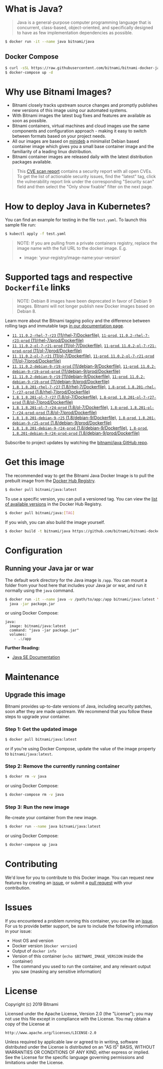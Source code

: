 # What is Java?

> Java is a general-purpose computer programming language that is concurrent, class-based, object-oriented, and specifically designed to have as few implementation dependencies as possible.

```bash
$ docker run -it --name java bitnami/java
```

## Docker Compose

```bash
$ curl -sSL https://raw.githubusercontent.com/bitnami/bitnami-docker-java/master/docker-compose.yml > docker-compose.yml
$ docker-compose up -d
```

# Why use Bitnami Images?

* Bitnami closely tracks upstream source changes and promptly publishes new versions of this image using our automated systems.
* With Bitnami images the latest bug fixes and features are available as soon as possible.
* Bitnami containers, virtual machines and cloud images use the same components and configuration approach - making it easy to switch between formats based on your project needs.
* All our images are based on [minideb](https://github.com/bitnami/minideb) a minimalist Debian based container image which gives you a small base container image and the familiarity of a leading linux distribution.
* Bitnami container images are released daily with the latest distribution packages available.


> This [CVE scan report](https://quay.io/repository/bitnami/java?tab=tags) contains a security report with all open CVEs. To get the list of actionable security issues, find the "latest" tag, click the vulnerability report link under the corresponding "Security scan" field and then select the "Only show fixable" filter on the next page.

# How to deploy Java in Kubernetes?

You can find an example for testing in the file `test.yaml`. To launch this sample file run:

```bash
$ kubectl apply -f test.yaml
```

> NOTE: If you are pulling from a private containers registry, replace the image name with the full URL to the docker image. E.g.
>
> - image: 'your-registry/image-name:your-version'

# Supported tags and respective `Dockerfile` links

> NOTE: Debian 8 images have been deprecated in favor of Debian 9 images. Bitnami will not longer publish new Docker images based on Debian 8.

Learn more about the Bitnami tagging policy and the difference between rolling tags and immutable tags [in our documentation page](https://docs.bitnami.com/containers/how-to/understand-rolling-tags-containers/).


- [`11`, `11.0.2-rhel-7-r23` (11/rhel-7/Dockerfile)](https://github.com/bitnami/bitnami-docker-java/blob/11.0.2-rhel-7-r23/11/rhel-7/Dockerfile), [`11-prod`, `11.0.2-rhel-7-r23-prod` (11/rhel-7/prod/Dockerfile)](https://github.com/bitnami/bitnami-docker-java/blob/11.0.2-rhel-7-r23/11/rhel-7/prod/Dockerfile)
- [`11`, `11.0.2-ol-7-r21-prod` (11/ol-7/Dockerfile)](https://github.com/bitnami/bitnami-docker-java/blob/11.0.2-ol-7-r21-prod/11/ol-7/Dockerfile), [`11-prod`, `11.0.2-ol-7-r21-prod-prod` (11/ol-7/prod/Dockerfile)](https://github.com/bitnami/bitnami-docker-java/blob/11.0.2-ol-7-r21-prod/11/ol-7/prod/Dockerfile)
- [`11`, `11.0.2-ol-7-r21` (11/ol-7/Dockerfile)](https://github.com/bitnami/bitnami-docker-java/blob/11.0.2-ol-7-r21/11/ol-7/Dockerfile), [`11-prod`, `11.0.2-ol-7-r21-prod` (11/ol-7/prod/Dockerfile)](https://github.com/bitnami/bitnami-docker-java/blob/11.0.2-ol-7-r21/11/ol-7/prod/Dockerfile)
- [`11`, `11.0.2-debian-9-r19-prod` (11/debian-9/Dockerfile)](https://github.com/bitnami/bitnami-docker-java/blob/11.0.2-debian-9-r19-prod/11/debian-9/Dockerfile), [`11-prod`, `11.0.2-debian-9-r19-prod-prod` (11/debian-9/prod/Dockerfile)](https://github.com/bitnami/bitnami-docker-java/blob/11.0.2-debian-9-r19-prod/11/debian-9/prod/Dockerfile)
- [`11`, `11.0.2-debian-9-r19` (11/debian-9/Dockerfile)](https://github.com/bitnami/bitnami-docker-java/blob/11.0.2-debian-9-r19/11/debian-9/Dockerfile), [`11-prod`, `11.0.2-debian-9-r19-prod` (11/debian-9/prod/Dockerfile)](https://github.com/bitnami/bitnami-docker-java/blob/11.0.2-debian-9-r19/11/debian-9/prod/Dockerfile)
- [`1.8`, `1.8.201-rhel-7-r27` (1.8/rhel-7/Dockerfile)](https://github.com/bitnami/bitnami-docker-java/blob/1.8.201-rhel-7-r27/1.8/rhel-7/Dockerfile), [`1.8-prod`, `1.8.201-rhel-7-r27-prod` (1.8/rhel-7/prod/Dockerfile)](https://github.com/bitnami/bitnami-docker-java/blob/1.8.201-rhel-7-r27/1.8/rhel-7/prod/Dockerfile)
- [`1.8`, `1.8.201-ol-7-r27` (1.8/ol-7/Dockerfile)](https://github.com/bitnami/bitnami-docker-java/blob/1.8.201-ol-7-r27/1.8/ol-7/Dockerfile), [`1.8-prod`, `1.8.201-ol-7-r27-prod` (1.8/ol-7/prod/Dockerfile)](https://github.com/bitnami/bitnami-docker-java/blob/1.8.201-ol-7-r27/1.8/ol-7/prod/Dockerfile)
- [`1.8`, `1.8.201-ol-7-r24-prod` (1.8/ol-7/Dockerfile)](https://github.com/bitnami/bitnami-docker-java/blob/1.8.201-ol-7-r24-prod/1.8/ol-7/Dockerfile), [`1.8-prod`, `1.8.201-ol-7-r24-prod-prod` (1.8/ol-7/prod/Dockerfile)](https://github.com/bitnami/bitnami-docker-java/blob/1.8.201-ol-7-r24-prod/1.8/ol-7/prod/Dockerfile)
- [`1.8`, `1.8.201-debian-9-r25` (1.8/debian-9/Dockerfile)](https://github.com/bitnami/bitnami-docker-java/blob/1.8.201-debian-9-r25/1.8/debian-9/Dockerfile), [`1.8-prod`, `1.8.201-debian-9-r25-prod` (1.8/debian-9/prod/Dockerfile)](https://github.com/bitnami/bitnami-docker-java/blob/1.8.201-debian-9-r25/1.8/debian-9/prod/Dockerfile)
- [`1.8`, `1.8.201-debian-9-r24-prod` (1.8/debian-9/Dockerfile)](https://github.com/bitnami/bitnami-docker-java/blob/1.8.201-debian-9-r24-prod/1.8/debian-9/Dockerfile), [`1.8-prod`, `1.8.201-debian-9-r24-prod-prod` (1.8/debian-9/prod/Dockerfile)](https://github.com/bitnami/bitnami-docker-java/blob/1.8.201-debian-9-r24-prod/1.8/debian-9/prod/Dockerfile)

Subscribe to project updates by watching the [bitnami/java GitHub repo](https://github.com/bitnami/bitnami-docker-java).

# Get this image

The recommended way to get the Bitnami Java Docker Image is to pull the prebuilt image from the [Docker Hub Registry](https://hub.docker.com/r/bitnami/java).

```bash
$ docker pull bitnami/java:latest
```

To use a specific version, you can pull a versioned tag. You can view the [list of available versions](https://hub.docker.com/r/bitnami/java/tags/) in the Docker Hub Registry.

```bash
$ docker pull bitnami/java:[TAG]
```

If you wish, you can also build the image yourself.

```bash
$ docker build -t bitnami/java https://github.com/bitnami/bitnami-docker-java.git
```

# Configuration

## Running your Java jar or war

The default work directory for the Java image is `/app`. You can mount a folder from your host here that includes your Java jar or war, and run it normally using the `java` command.

```bash
$ docker run -it --name java -v /path/to/app:/app bitnami/java:latest \
  java -jar package.jar
```

or using Docker Compose:

```
java:
  image: bitnami/java:latest
  command: "java -jar package.jar"
  volumes:
    - .:/app
```

**Further Reading:**

  - [Java SE Documentation](https://docs.oracle.com/javase/8/docs/api/)

# Maintenance

## Upgrade this image

Bitnami provides up-to-date versions of Java, including security patches, soon after they are made upstream. We recommend that you follow these steps to upgrade your container.

### Step 1: Get the updated image

```bash
$ docker pull bitnami/java:latest
```

or if you're using Docker Compose, update the value of the image property to `bitnami/java:latest`.

### Step 2: Remove the currently running container

```bash
$ docker rm -v java
```

or using Docker Compose:

```bash
$ docker-compose rm -v java
```

### Step 3: Run the new image

Re-create your container from the new image.

```bash
$ docker run --name java bitnami/java:latest
```

or using Docker Compose:

```bash
$ docker-compose up java
```

# Contributing

We'd love for you to contribute to this Docker image. You can request new features by creating an [issue](https://github.com/bitnami/bitnami-docker-java/issues), or submit a [pull request](https://github.com/bitnami/bitnami-docker-java/pulls) with your contribution.

# Issues

If you encountered a problem running this container, you can file an [issue](https://github.com/bitnami/bitnami-docker-java/issues). For us to provide better support, be sure to include the following information in your issue:

- Host OS and version
- Docker version (`docker version`)
- Output of `docker info`
- Version of this container (`echo $BITNAMI_IMAGE_VERSION` inside the container)
- The command you used to run the container, and any relevant output you saw (masking any sensitive
information)

# License

Copyright (c) 2019 Bitnami

Licensed under the Apache License, Version 2.0 (the "License");
you may not use this file except in compliance with the License.
You may obtain a copy of the License at

    http://www.apache.org/licenses/LICENSE-2.0

Unless required by applicable law or agreed to in writing, software
distributed under the License is distributed on an "AS IS" BASIS,
WITHOUT WARRANTIES OR CONDITIONS OF ANY KIND, either express or implied.
See the License for the specific language governing permissions and
limitations under the License.
